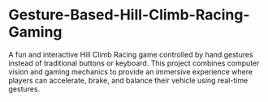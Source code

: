 # Gesture-Based-Hill-Climb-Racing-Gaming
A fun and interactive Hill Climb Racing game controlled by hand gestures instead of traditional buttons or keyboard. This project combines computer vision and gaming mechanics to provide an immersive experience where players can accelerate, brake, and balance their vehicle using real-time gestures.
